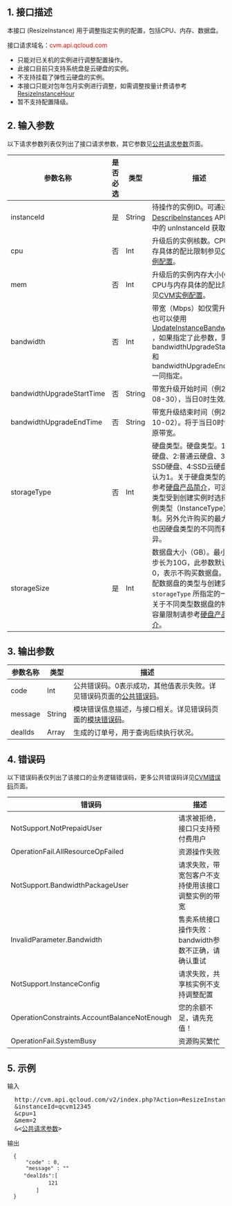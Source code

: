 ## 1. 接口描述
 
本接口 (ResizeInstance) 用于调整指定实例的配置，包括CPU、内存、数据盘。

接口请求域名：<font style="color:red">cvm.api.qcloud.com</font>

* 只能对已关机的实例进行调整配置操作。
* 此接口目前只支持系统盘是云硬盘的实例。
* 不支持挂载了弹性云硬盘的实例。
* 本接口只能对包年包月实例进行调整，如需调整按量计费请参考 [ResizeInstanceHour](http://tcecqpoc.fsphere.cn/doc/api/229/1344)
* 暂不支持配置降级。

## 2. 输入参数

以下请求参数列表仅列出了接口请求参数，其它参数见[公共请求参数](/document/api/213/6976)页面。

| 参数名称 | 是否必选  | 类型 | 描述 
|---------|---------|---------|---------|
| instanceId|是|String|待操作的实例ID。可通过 [DescribeInstances](http://tcecqpoc.fsphere.cn/doc/api/229/831) API返回值中的 unInstanceId 获取。
| cpu| 否| Int| 升级后的实例核数。CPU与内存具体的配比限制参见[CVM实例配置](/document/product/213/2177)。|
| mem| 否| Int| 升级后的实例内存大小(GB)。CPU与内存具体的配比限制参见[CVM实例配置](/document/product/213/2177)。|
| bandwidth| 否| Int| 带宽（Mbps）如仅需升级带宽也可以使用 [UpdateInstanceBandwidth](http://tcecqpoc.fsphere.cn/doc/api/229/%E8%B0%83%E6%95%B4%E5%8C%85%E5%B9%B4%E5%8C%85%E6%9C%88%E5%AE%9E%E4%BE%8B%E5%B8%A6%E5%AE%BD) ，如果指定了此参数，需要将bandwidthUpgradeStartTime和bandwidthUpgradeEndTime一同指定。|
| bandwidthUpgradeStartTime| 否| String| 带宽升级开始时间（例2016-08-30），当日0时生效。|
| bandwidthUpgradeEndTime| 否| String| 带宽升级结束时间（例2018-10-02）。将于当日0时恢复为原带宽。|
| storageType| 否| Int| 硬盘类型。硬盘类型。1:本地硬盘、2:普通云硬盘、3:本地SSD硬盘、4:SSD云硬盘，默认为1。关于硬盘类型的选择请参考[硬盘产品简介](http://tcecqpoc.fsphere.cn/doc/product/213/498)，可选硬盘类型受到创建实例时选择的实例类型（InstanceType）限制。另外允许购买的最大容量也因硬盘类型的不同而有所差异。|
| storageSize| 是| Int| 数据盘大小（GB）。最小调整步长为10G，此参数默认值为0，表示不购买数据盘。其所分配数据盘的类型与创建实例时 `storageType` 所指定的一致。关于不同类型数据盘的特性与容量限制请参考[硬盘产品简介](http://tcecqpoc.fsphere.cn/doc/product/213/498)。|
## 3. 输出参数

| 参数名称 | 类型 | 描述 |
|---------|---------|---------|
| code | Int | 公共错误码。0表示成功，其他值表示失败。详见错误码页面的[公共错误码](http://tcecqpoc.fsphere.cn/doc/api/372/%E9%94%99%E8%AF%AF%E7%A0%81#1.E3.80.81.E5.85.AC.E5.85.B1.E9.94.99.E8.AF.AF.E7.A0.81)。|
| message | String | 模块错误信息描述，与接口相关。详见错误码页面的[模块错误码](http://tcecqpoc.fsphere.cn/doc/api/372/%E9%94%99%E8%AF%AF%E7%A0%81#2.E3.80.81.E6.A8.A1.E5.9D.97.E9.94.99.E8.AF.AF.E7.A0.81)。|
| dealIds| Array| 生成的订单号，用于查询后续执行状况。|


## 4. 错误码
以下错误码表仅列出了该接口的业务逻辑错误码，更多公共错误码详见[CVM错误码](/document/product/213/6982)页面。

|错误码|描述|
|---|---|
|NotSupport.NotPrepaidUser|请求被拒绝，接口只支持预付费用户
|OperationFail.AllResourceOpFailed|资源操作失败
|NotSupport.BandwidthPackageUser|请求失败，带宽包客户不支持使用该接口调整实例的带宽
|InvalidParameter.Bandwidth|售卖系统接口操作失败：bandwidth参数不正确，请确认重试
|NotSupport.InstanceConfig|请求失败，共享核实例不支持调整配置
|OperationConstraints.AccountBalanceNotEnough|您的余额不足，请先充值！
|OperationFail.SystemBusy|资源购买繁忙


## 5. 示例
 
输入

<pre>
  http://cvm.api.qcloud.com/v2/index.php?Action=ResizeInstance
  &instanceId=qcvm12345
  &cpu=1
  &mem=2
  &<<a href="http://tcecqpoc.fsphere.cn/doc/api/229/6976">公共请求参数</a>>
</pre>

输出

```
  {
      "code" : 0,
      "message" : ""
　　  "dealIds":[
　　          121
　　      ]
  }

```





